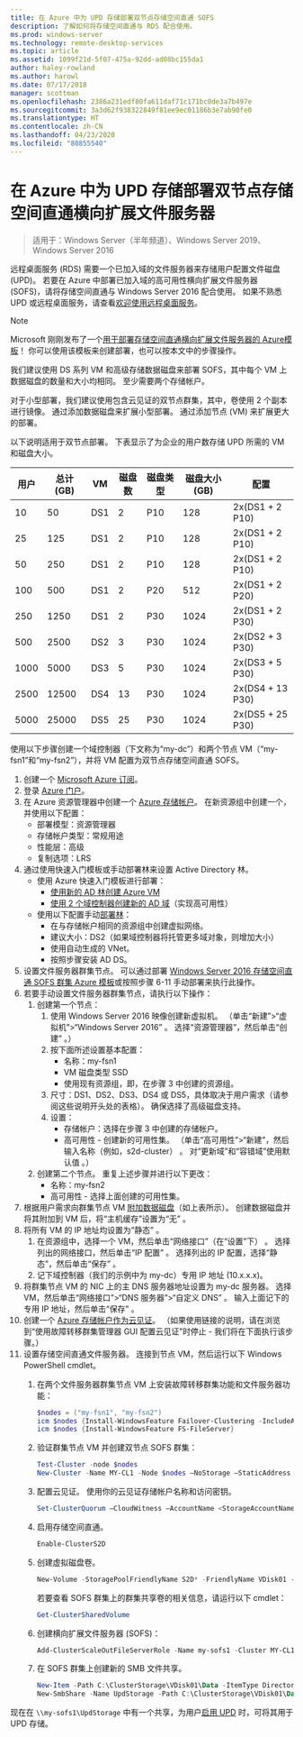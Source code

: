 ```yaml
---
title: 在 Azure 中为 UPD 存储部署双节点存储空间直通 SOFS
description: 了解如何将存储空间直通与 RDS 配合使用。
ms.prod: windows-server
ms.technology: remote-desktop-services
ms.topic: article
ms.assetid: 1099f21d-5f07-475a-92dd-ad08bc155da1
author: haley-rowland
ms.author: harowl
ms.date: 07/17/2018
manager: scottman
ms.openlocfilehash: 2386a231edf80fa611daf71c171bc0de3a7b497e
ms.sourcegitcommit: 3a3d62f938322849f81ee9ec01186b3e7ab90fe0
ms.translationtype: HT
ms.contentlocale: zh-CN
ms.lasthandoff: 04/23/2020
ms.locfileid: "80855540"
---
```

# <a name="deploy-a-two-node-storage-spaces-direct-scale-out-file-server-for-upd-storage-in-azure"></a>在 Azure 中为 UPD 存储部署双节点存储空间直通横向扩展文件服务器

>适用于：Windows Server（半年频道）、Windows Server 2019、Windows Server 2016

远程桌面服务 (RDS) 需要一个已加入域的文件服务器来存储用户配置文件磁盘 (UPD)。 若要在 Azure 中部署已加入域的高可用性横向扩展文件服务器 (SOFS)，请将存储空间直通与 Windows Server 2016 配合使用。 如果不熟悉 UPD 或远程桌面服务，请查看[欢迎使用远程桌面服务](welcome-to-rds.md)。

> [!NOTE] 
> Microsoft 刚刚发布了一个[用于部署存储空间直通横向扩展文件服务器的 Azure模板](https://azure.microsoft.com/documentation/templates/301-storage-spaces-direct/)！ 你可以使用该模板来创建部署，也可以按本文中的步骤操作。 

我们建议使用 DS 系列 VM 和高级存储数据磁盘来部署 SOFS，其中每个 VM 上数据磁盘的数量和大小均相同。 至少需要两个存储帐户。 

对于小型部署，我们建议使用包含云见证的双节点群集，其中，卷使用 2 个副本进行镜像。 通过添加数据磁盘来扩展小型部署。 通过添加节点 (VM) 来扩展更大的部署。 

以下说明适用于双节点部署。 下表显示了为企业的用户数存储 UPD 所需的 VM 和磁盘大小。 

| 用户 | 总计 (GB) | VM | 磁盘数 | 磁盘类型 | 磁盘大小 (GB) | 配置   |
|-------|------------|----|---------|-----------|----------------|-----------------|
| 10    | 50         | DS1 | 2       | P10       | 128            | 2x(DS1 + 2 P10)  |
| 25    | 125        | DS1 | 2       | P10       | 128            | 2x(DS1 + 2 P10)  |
| 50    | 250        | DS1 | 2       | P10       | 128            | 2x(DS1 + 2 P10)  |
| 100   | 500        | DS1 | 2       | P20       | 512            | 2x(DS1 + 2 P20)  |
| 250   | 1250       | DS1 | 2       | P30       | 1024           | 2x(DS1 + 2 P30)  |
| 500   | 2500       | DS2 | 3       | P30       | 1024           | 2x(DS2 + 3 P30)  |
| 1000  | 5000       | DS3 | 5       | P30       | 1024           | 2x(DS3 + 5 P30)  |
| 2500  | 12500      | DS4 | 13      | P30       | 1024           | 2x(DS4 + 13 P30) |
| 5000  | 25000      | DS5 | 25      | P30       | 1024           | 2x(DS5 + 25 P30) | 

使用以下步骤创建一个域控制器（下文称为“my-dc”）和两个节点 VM（“my-fsn1”和“my-fsn2”），并将 VM 配置为双节点存储空间直通 SOFS。

1. 创建一个 [Microsoft Azure 订阅](https://azure.microsoft.com)。
2. 登录 [Azure 门户](https://ms.portal.azure.com)。
3. 在 Azure 资源管理器中创建一个 [Azure 存储帐户](https://azure.microsoft.com/documentation/articles/storage-create-storage-account/#create-a-storage-account)。 在新资源组中创建一个，并使用以下配置：
   - 部署模型：资源管理器
   - 存储帐户类型：常规用途
   - 性能层：高级
   - 复制选项：LRS
4. 通过使用快速入门模板或手动部署林来设置 Active Directory 林。 
   - 使用 Azure 快速入门模板进行部署：
      - [使用新的 AD 林创建 Azure VM](https://azure.microsoft.com/documentation/templates/active-directory-new-domain/)
      - [使用 2 个域控制器创建新的 AD 域](https://azure.microsoft.com/documentation/templates/active-directory-new-domain-ha-2-dc/)（实现高可用性）
   - 使用以下配置手动[部署林](https://azure.microsoft.com/documentation/articles/active-directory-new-forest-virtual-machine/)：
      - 在与存储帐户相同的资源组中创建虚拟网络。
      - 建议大小：DS2（如果域控制器将托管更多域对象，则增加大小）
      - 使用自动生成的 VNet。
      - 按照步骤安装 AD DS。
5. 设置文件服务器群集节点。 可以通过部署 [Windows Server 2016 存储空间直通 SOFS 群集 Azure 模板](https://azure.microsoft.com/resources/templates/301-storage-spaces-direct/)或按照步骤 6-11 手动部署来执行此操作。
6. 若要手动设置文件服务器群集节点，请执行以下操作：
   1. 创建第一个节点： 
      1. 使用 Windows Server 2016 映像创建新虚拟机。 （单击“新建”>“虚拟机”>“Windows Server 2016”  。 选择“资源管理器”，然后单击“创建”   。）
      2. 按下面所述设置基本配置：
         - 名称：my-fsn1
         - VM 磁盘类型 SSD
         - 使用现有资源组，即，在步骤 3 中创建的资源组。 
      3. 尺寸：DS1、DS2、DS3、DS4 或 DS5，具体取决于用户需求（请参阅这些说明开头处的表格）。 确保选择了高级磁盘支持。
      4. 设置： 
         - 存储帐户：选择在步骤 3 中创建的存储帐户。
         - 高可用性 - 创建新的可用性集。 （单击“高可用性”>“新建”，然后输入名称（例如，s2d-cluster）  。 对“更新域”和“容错域”使用默认值   。）
   2. 创建第二个节点。 重复上述步骤并进行以下更改：
      - 名称：my-fsn2
      - 高可用性 - 选择上面创建的可用性集。  
7. 根据用户需求向群集节点 VM [附加数据磁盘](https://azure.microsoft.com/documentation/articles/virtual-machines-windows-attach-disk-portal/)（如上表所示）。 创建数据磁盘并将其附加到 VM 后，将“主机缓存”设置为“无”   。
8. 将所有 VM 的 IP 地址均设置为“静态”  。 
   1. 在资源组中，选择一个 VM，然后单击“网络接口”（在“设置”下）   。 选择列出的网络接口，然后单击“IP 配置”  。 选择列出的 IP 配置，选择“静态”，然后单击“保存”   。
   2. 记下域控制器（我们的示例中为 my-dc）专用 IP 地址 (10.x.x.x)。
9. 将群集节点 VM 的 NIC 上的主 DNS 服务器地址设置为 my-dc 服务器。 选择 VM，然后单击“网络接口”>“DNS 服务器”>“自定义 DNS”  。 输入上面记下的专用 IP 地址，然后单击“保存”  。
10. 创建一个 [Azure 存储帐户作为云见证](https://docs.microsoft.com/windows-server/failover-clustering/deploy-cloud-witness)。 （如果使用链接的说明，请在浏览到“使用故障转移群集管理器 GUI 配置云见证”时停止 - 我们将在下面执行该步骤。）
11. 设置存储空间直通文件服务器。 连接到节点 VM，然后运行以下 Windows PowerShell cmdlet。
    1. 在两个文件服务器群集节点 VM 上安装故障转移群集功能和文件服务器功能：

       ```powershell
       $nodes = ("my-fsn1", "my-fsn2")
       icm $nodes {Install-WindowsFeature Failover-Clustering -IncludeAllSubFeature -IncludeManagementTools} 
       icm $nodes {Install-WindowsFeature FS-FileServer} 
       ```
    2. 验证群集节点 VM 并创建双节点 SOFS 群集：

       ```powershell
       Test-Cluster -node $nodes
       New-Cluster -Name MY-CL1 -Node $nodes –NoStorage –StaticAddress [new address within your addr space]
       ``` 
    3. 配置云见证。 使用你的云见证存储帐户名称和访问密钥。

       ```powershell
       Set-ClusterQuorum –CloudWitness –AccountName <StorageAccountName> -AccessKey <StorageAccountAccessKey> 
       ```
    4. 启用存储空间直通。

       ```powershell
       Enable-ClusterS2D 
       ```
      
    5. 创建虚拟磁盘卷。

       ```powershell
       New-Volume -StoragePoolFriendlyName S2D* -FriendlyName VDisk01 -FileSystem CSVFS_REFS -Size 120GB 
       ```
       若要查看 SOFS 群集上的群集共享卷的相关信息，请运行以下 cmdlet：

       ```powershell
       Get-ClusterSharedVolume
       ```
   
    6. 创建横向扩展文件服务器 (SOFS)：

       ```powershell
       Add-ClusterScaleOutFileServerRole -Name my-sofs1 -Cluster MY-CL1
       ```

    7. 在 SOFS 群集上创建新的 SMB 文件共享。

       ```powershell
       New-Item -Path C:\ClusterStorage\VDisk01\Data -ItemType Directory
       New-SmbShare -Name UpdStorage -Path C:\ClusterStorage\VDisk01\Data
       ```

现在在 `\\my-sofs1\UpdStorage` 中有一个共享，为用户[启用 UPD](https://social.technet.microsoft.com/wiki/contents/articles/15304.installing-and-configuring-user-profile-disks-upd-in-windows-server-2012.aspx) 时，可将其用于 UPD 存储。 
